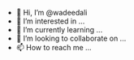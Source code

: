 - 👋 Hi, I’m @wadeedali
- 👀 I’m interested in ...
- 🌱 I’m currently learning ...
- 💞️ I’m looking to collaborate on ...
- 📫 How to reach me ...

<!---
wadeedali/wadeedali is a ✨ special ✨ repository because its `README.md` (this file) appears on your GitHub profile.
You can click the Preview link to take a look at your changes.
--->
